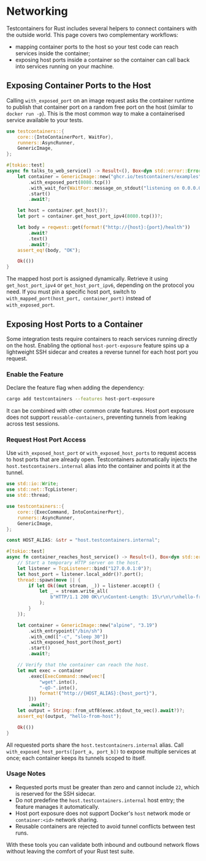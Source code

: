 # Networking

Testcontainers for Rust includes several helpers to connect containers with the outside world. This page covers two complementary workflows:

- mapping container ports to the host so your test code can reach services inside the container;
- exposing host ports inside a container so the container can call back into services running on your machine.

## Exposing Container Ports to the Host

Calling `with_exposed_port` on an image request asks the container runtime to publish that container port on a random free port on the host (similar to `docker run -p`). This is the most common way to make a containerised service available to your tests.

```rust
use testcontainers::{
    core::{IntoContainerPort, WaitFor},
    runners::AsyncRunner,
    GenericImage,
};

#[tokio::test]
async fn talks_to_web_service() -> Result<(), Box<dyn std::error::Error>> {
    let container = GenericImage::new("ghcr.io/testcontainers/examples", "web")
        .with_exposed_port(8080.tcp())
        .with_wait_for(WaitFor::message_on_stdout("listening on 0.0.0.0:8080"))
        .start()
        .await?;

    let host = container.get_host()?;
    let port = container.get_host_port_ipv4(8080.tcp())?;

    let body = reqwest::get(format!("http://{host}:{port}/health"))
        .await?
        .text()
        .await?;
    assert_eq!(body, "OK");

    Ok(())
}
```

The mapped host port is assigned dynamically. Retrieve it using `get_host_port_ipv4` or `get_host_port_ipv6`, depending on the protocol you need. If you must pin a specific host port, switch to `with_mapped_port(host_port, container_port)` instead of `with_exposed_port`.

## Exposing Host Ports to a Container

Some integration tests require containers to reach services running directly on the host. Enabling the optional `host-port-exposure` feature spins up a lightweight SSH sidecar and creates a reverse tunnel for each host port you request.

### Enable the Feature

Declare the feature flag when adding the dependency:

```sh
cargo add testcontainers --features host-port-exposure
```

It can be combined with other common crate features. Host port exposure does not support `reusable-containers`, preventing tunnels from leaking across test sessions.

### Request Host Port Access

Use `with_exposed_host_port` or `with_exposed_host_ports` to request access to host ports that are already open. Testcontainers automatically injects the `host.testcontainers.internal` alias into the container and points it at the tunnel.

```rust
use std::io::Write;
use std::net::TcpListener;
use std::thread;

use testcontainers::{
    core::{ExecCommand, IntoContainerPort},
    runners::AsyncRunner,
    GenericImage,
};

const HOST_ALIAS: &str = "host.testcontainers.internal";

#[tokio::test]
async fn container_reaches_host_service() -> Result<(), Box<dyn std::error::Error>> {
    // Start a temporary HTTP server on the host.
    let listener = TcpListener::bind("127.0.0.1:0")?;
    let host_port = listener.local_addr()?.port();
    thread::spawn(move || {
        if let Ok((mut stream, _)) = listener.accept() {
            let _ = stream.write_all(
                b"HTTP/1.1 200 OK\r\nContent-Length: 15\r\n\r\nhello-from-host",
            );
        }
    });

    let container = GenericImage::new("alpine", "3.19")
        .with_entrypoint("/bin/sh")
        .with_cmd(["-c", "sleep 30"])
        .with_exposed_host_port(host_port)
        .start()
        .await?;

    // Verify that the container can reach the host.
    let mut exec = container
        .exec(ExecCommand::new(vec![
            "wget".into(),
            "-qO-".into(),
            format!("http://{HOST_ALIAS}:{host_port}"),
        ]))
        .await?;
    let output = String::from_utf8(exec.stdout_to_vec().await?)?;
    assert_eq!(output, "hello-from-host");

    Ok(())
}
```

All requested ports share the `host.testcontainers.internal` alias. Call `with_exposed_host_ports([port_a, port_b])` to expose multiple services at once; each container keeps its tunnels scoped to itself.

### Usage Notes

- Requested ports must be greater than zero and cannot include `22`, which is reserved for the SSH sidecar.
- Do not predefine the `host.testcontainers.internal` host entry; the feature manages it automatically.
- Host port exposure does not support Docker's `host` network mode or `container:<id>` network sharing.
- Reusable containers are rejected to avoid tunnel conflicts between test runs.

With these tools you can validate both inbound and outbound network flows without leaving the comfort of your Rust test suite.

